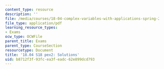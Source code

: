 ```yaml
---
content_type: resource
description: ''
file: /media/courses/18-04-complex-variables-with-applications-spring-2018/b8712f3f93fcea3feadc62e899dcd793_MIT18_04S18_pex2-qa.pdf
file_type: application/pdf
learning_resource_types:
- Exams
ocw_type: OCWFile
parent_title: Exams
parent_type: CourseSection
resourcetype: Document
title: '18.04 S18 pex2: Solutions'
uid: b8712f3f-93fc-ea3f-eadc-62e899dcd793
---
```

